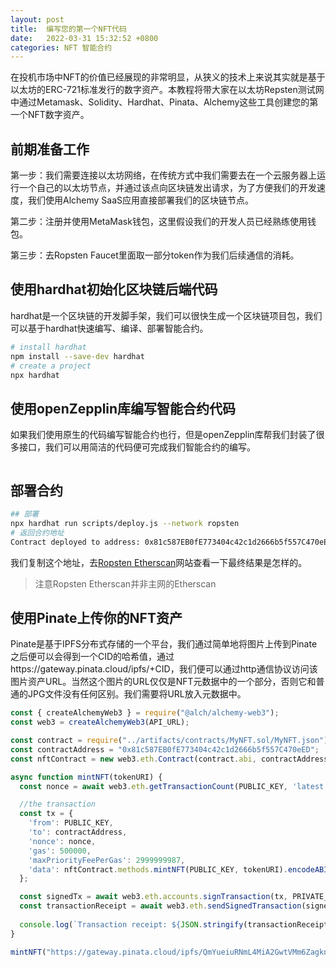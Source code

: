 ```yaml
---
layout: post
title:  编写您的第一个NFT代码
date:   2022-03-31 15:32:52 +0800
categories: NFT 智能合约
---
```



在投机市场中NFT的价值已经展现的非常明显，从狭义的技术上来说其实就是基于以太坊的ERC-721标准发行的数字资产。本教程将带大家在以太坊Repsten测试网中通过Metamask、Solidity、Hardhat、Pinata、Alchemy这些工具创建您的第一个NFT数字资产。

## 前期准备工作

第一步：我们需要连接以太坊网络，在传统方式中我们需要去在一个云服务器上运行一个自己的以太坊节点，并通过该点向区块链发出请求，为了方便我们的开发速度，我们使用Alchemy SaaS应用直接部署我们的区块链节点。

第二步：注册并使用MetaMask钱包，这里假设我们的开发人员已经熟练使用钱包。

第三步：去Ropsten Faucet里面取一部分token作为我们后续通信的消耗。

## 使用hardhat初始化区块链后端代码

hardhat是一个区块链的开发脚手架，我们可以很快生成一个区块链项目包，我们可以基于hardhat快速编写、编译、部署智能合约。

```bash
# install hardhat
npm install --save-dev hardhat
# create a project
npx hardhat
```

## 使用openZepplin库编写智能合约代码

如果我们使用原生的代码编写智能合约也行，但是openZepplin库帮我们封装了很多接口，我们可以用简洁的代码便可完成我们智能合约的编写。

```js

```

## 部署合约

```bash
## 部署
npx hardhat run scripts/deploy.js --network ropsten
# 返回合约地址
Contract deployed to address: 0x81c587EB0fE773404c42c1d2666b5f557C470eED
```

我们复制这个地址，去[Ropsten Etherscan](https://ropsten.etherscan.io/)网站查看一下最终结果是怎样的。

> 注意Ropsten Etherscan并非主网的Etherscan


## 使用Pinate上传你的NFT资产

Pinate是基于IPFS分布式存储的一个平台，我们通过简单地将图片上传到Pinate之后便可以会得到一个CID的哈希值，通过https://gateway.pinata.cloud/ipfs/+CID，我们便可以通过http通信协议访问该图片资产URL。当然这个图片的URL仅仅是NFT元数据中的一个部分，否则它和普通的JPG文件没有任何区别。我们需要将URL放入元数据中。

```js
const { createAlchemyWeb3 } = require("@alch/alchemy-web3");
const web3 = createAlchemyWeb3(API_URL);

const contract = require("../artifacts/contracts/MyNFT.sol/MyNFT.json");
const contractAddress = "0x81c587EB0fE773404c42c1d2666b5f557C470eED";
const nftContract = new web3.eth.Contract(contract.abi, contractAddress);

async function mintNFT(tokenURI) {
  const nonce = await web3.eth.getTransactionCount(PUBLIC_KEY, 'latest'); //get latest nonce

  //the transaction
  const tx = {
    'from': PUBLIC_KEY,
    'to': contractAddress,
    'nonce': nonce,
    'gas': 500000,
    'maxPriorityFeePerGas': 2999999987,
    'data': nftContract.methods.mintNFT(PUBLIC_KEY, tokenURI).encodeABI()
  };

  const signedTx = await web3.eth.accounts.signTransaction(tx, PRIVATE_KEY);
  const transactionReceipt = await web3.eth.sendSignedTransaction(signedTx.rawTransaction);
  
  console.log(`Transaction receipt: ${JSON.stringify(transactionReceipt)}`);
}

mintNFT("https://gateway.pinata.cloud/ipfs/QmYueiuRNmL4MiA2GwtVMm6ZagknXnSpQnB3z2gWbz36hP");
```